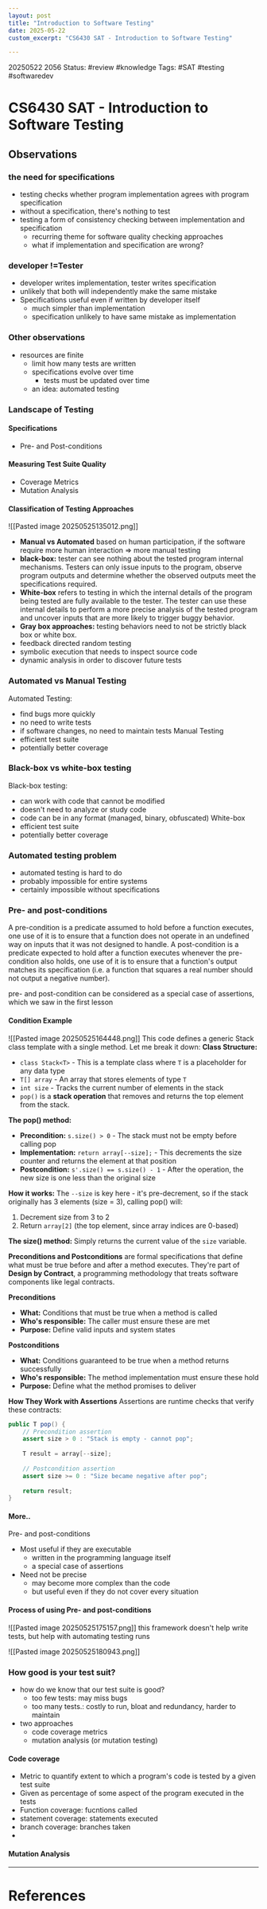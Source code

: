 ```yaml
---
layout: post
title: "Introduction to Software Testing"
date: 2025-05-22
custom_excerpt: "CS6430 SAT - Introduction to Software Testing"

---
```


20250522 2056
Status: #review  #knowledge 
Tags: #SAT #testing #softwaredev

# CS6430 SAT - Introduction to Software Testing
## Observations
### the need for specifications
- testing checks whether program implementation agrees with program specification
- without a specification, there's nothing to test
- testing a form of consistency checking between implementation and specification
	- recurring theme for software quality checking approaches
	- what if implementation and specification are wrong?
### developer !=Tester
- developer writes implementation, tester writes specification
- unlikely that both will independently make the same mistake
- Specifications useful even if written by developer itself 
	- much simpler than implementation
	- specification unlikely to have same mistake as implementation
### Other observations
- resources are finite
	- limit how many tests are written
	- specifications evolve over time
		- tests must be updated over time
	- an idea: automated testing
### Landscape of Testing
#### Specifications
- Pre- and Post-conditions
#### Measuring Test Suite Quality
- Coverage Metrics
- Mutation Analysis
#### Classification of Testing Approaches
![[Pasted image 20250525135012.png]]

- **Manual vs Automated** based on human participation, if the software require more human interaction => more manual testing
- **black-box:** tester can see nothing about the tested program internal mechanisms. Testers can only issue inputs to the program, observe program outputs and determine whether the observed outputs meet the specifications required. 
- **White-box** refers to testing in which the internal details of the program being tested are fully available to the tester. The tester can use these internal details to perform a more precise analysis of the tested program and uncover inputs that are more likely to trigger buggy behavior. 
- **Gray box approaches:** testing behaviors need to not be strictly black box or white box. 
- feedback directed random testing
- symbolic execution that needs to inspect source code
- dynamic analysis in order to discover future tests

### Automated vs Manual Testing
Automated Testing:
- find bugs more quickly
- no need to write tests
- if software changes, no need to maintain tests
Manual Testing
- efficient test suite
- potentially better coverage

### Black-box vs white-box testing
Black-box testing:
- can work with code that cannot be modified
- doesn't need to analyze or study code
- code can be in any format (managed, binary, obfuscated)
White-box
- efficient test suite
- potentially better coverage

### Automated testing problem
- automated testing is hard to do
- probably impossible for entire systems
- certainly impossible without specifications
### Pre- and post-conditions
A pre-condition is a predicate assumed to hold before a function executes, one use of it is to ensure that a function does not operate in an undefined way on inputs that it was not designed to handle.
A post-condition is a predicate expected to hold after a function executes whenever the pre-condition also holds, one use of it is to ensure that a function's output matches its specification (i.e. a function that squares a real number should not output a negative number).

pre- and post-condition can be considered as a special case of assertions, which we saw in the first lesson
#### Condition Example

![[Pasted image 20250525164448.png]]
This code defines a generic Stack class template with a single method. Let me break it down:
**Class Structure:**
- `class Stack<T>` - This is a template class where `T` is a placeholder for any data type
- `T[] array` - An array that stores elements of type `T`
- `int size` - Tracks the current number of elements in the stack
- `pop()` is a **stack operation** that removes and returns the top element from the stack.

**The pop() method:**
- **Precondition:** `s.size() > 0` - The stack must not be empty before calling pop
- **Implementation:** `return array[--size];` - This decrements the size counter and returns the element at that position
- **Postcondition:** `s'.size() == s.size() - 1` - After the operation, the new size is one less than the original size

**How it works:** The `--size` is key here - it's pre-decrement, so if the stack originally has 3 elements (size = 3), calling pop() will:
1. Decrement size from 3 to 2
2. Return `array[2]` (the top element, since array indices are 0-based)

**The size() method:** Simply returns the current value of the `size` variable.

**Preconditions and Postconditions** are formal specifications that define what must be true before and after a method executes. They're part of **Design by Contract**, a programming methodology that treats software components like legal contracts.

**Preconditions**
- **What:** Conditions that must be true when a method is called
- **Who's responsible:** The caller must ensure these are met
- **Purpose:** Define valid inputs and system states

**Postconditions**
- **What:** Conditions guaranteed to be true when a method returns successfully
- **Who's responsible:** The method implementation must ensure these hold
- **Purpose:** Define what the method promises to deliver

**How They Work with Assertions**
Assertions are runtime checks that verify these contracts:
```java
public T pop() {
    // Precondition assertion
    assert size > 0 : "Stack is empty - cannot pop";
    
    T result = array[--size];
    
    // Postcondition assertion  
    assert size >= 0 : "Size became negative after pop";
    
    return result;
}
```

#### More..
Pre- and post-conditions 
- Most useful if they are executable 
	- written in the programming language itself
	- a special case of assertions
- Need not be precise
	-  may become more complex than the code
	- but useful even if they do not cover every situation
#### Process of using Pre- and post-conditions 
![[Pasted image 20250525175157.png]]
this framework doesn't help write tests, but help with automating testing runs


![[Pasted image 20250525180943.png]]


### How good is your test suit?
- how do we know that our test suite is good?
	- too few tests: may miss bugs
	- too many tests.: costly to run, bloat and redundancy, harder to maintain
- two approaches
	- code coverage metrics
	- mutation analysis (or mutation testing)
#### Code coverage
- Metric to quantify extent to which a program's code is tested by a given test suite
- Given as percentage of some aspect of the program executed in the tests
- Function coverage: fucntions called
- statement coverage: statements executed
- branch coverage: branches taken
- 
#### Mutation Analysis



---

# References